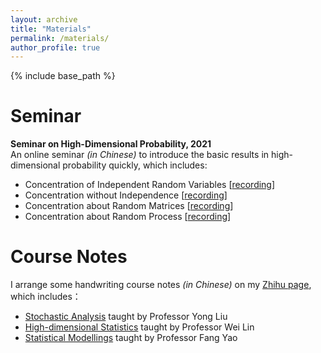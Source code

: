 ```yaml
---
layout: archive
title: "Materials"
permalink: /materials/
author_profile: true
---
```


{% include base_path %}

Seminar
=======================
**Seminar on High-Dimensional Probability, 2021** <br>
An online seminar *(in Chinese)* to introduce the basic results in high-dimensional probability quickly, which includes:
* Concentration of Independent Random Variables [[recording](https://www.bilibili.com/video/BV1ey4y187xN/)]
* Concentration without Independence [[recording](https://www.bilibili.com/video/BV1vv411h7TJ/)]
* Concentration about Random Matrices [[recording](https://www.bilibili.com/video/BV1qf4y147Q9/)]
* Concentration about Random Process [[recording](https://www.bilibili.com/video/BV1hN411Q7h1/)]


Course Notes
=======================
I arrange some handwriting course notes *(in Chinese)* on my [Zhihu page](https://www.zhihu.com/people/chen-yu-fan-87-98), which includes：
* [Stochastic Analysis](https://zhuanlan.zhihu.com/p/449169834) taught by Professor Yong Liu
* [High-dimensional Statistics](https://zhuanlan.zhihu.com/p/369446317) taught by Professor Wei Lin
* [Statistical Modellings](https://www.zhihu.com/column/c_1387905285860741120) taught by Professor Fang Yao